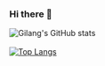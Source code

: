 ### Hi there 👋

<!--
**kurniagilang/kurniagilang** is a ✨ _special_ ✨ repository because its `README.md` (this file) appears on your GitHub profile.

Here are some ideas to get you started:

- 🔭 I’m currently working on ...
- 🌱 I’m currently learning ...
- 👯 I’m looking to collaborate on ...
- 🤔 I’m looking for help with ...
- 💬 Ask me about ...
- 📫 How to reach me: ...
- 😄 Pronouns: ...
- ⚡ Fun fact: ...
-->

![Gilang's GitHub stats](https://github-readme-stats.vercel.app/api?username=kurniagilang&show_icons=true&theme=radical)
<br></br>
[![Top Langs](https://github-readme-stats.vercel.app/api/top-langs/?username=kurniagilang&layout=compact)](https://github.com/kurniagilang/github-readme-stats&theme=radical)
